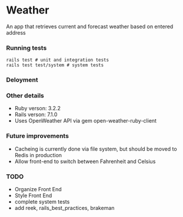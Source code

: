 # Weather

An app that retrieves current and forecast weather based on entered address

### Running tests

```
rails test # unit and integration tests
rails test test/system # system tests
```

### Deloyment

### Other details

- Ruby verson: 3.2.2
- Rails verson: 7.1.0
- Uses OpenWeather API via gem open-weather-ruby-client

### Future improvements

- Cacheing is currently done via file system, but should be moved to Redis in production
- Allow front-end to switch between Fahrenheit and Celsius

### TODO

- Organize Front End
- Style Front End
- complete system tests
- add reek, rails_best_practices, brakeman
